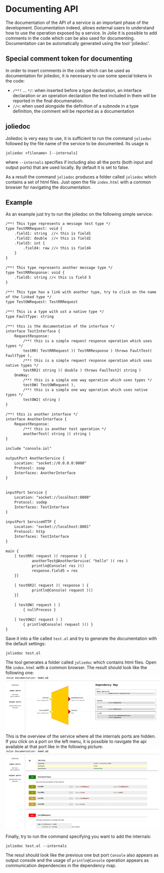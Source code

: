 # Documenting API
The documentation of the API of a service is an important phase of the development. Documentation indeed, allows external users to understand how to use the operation exposed by a service. In Jolie it is possible to add comments in the code which can be also used for documenting. Documentation can be automatically generated using the tool 'joliedoc'.

## Special comment token for documenting
In order to insert comments in the code which can be used as documentation for joliedoc, it is necessary to use some special tokens in the code:

* `/**!` ... `*/`: when inserted before a type declaration, an interface declaration or an operation declaration the text included in them will be reported in the final documenation.
* `//<`: when used alongside the definition of a subnode in a type definition, the comment will be reported as a documentation

## joliedoc
Joliedoc is very easy to use, it is sufficient to run the command `joliedoc` followed by the file name of the service to be documented.
Its usage is 
```
joliedoc <filename> [--internals]
```
where `--internals` specifies if including also all the ports (both input and output ports) that are used locally. By default it is set to false.

As a result the command `joliedoc` produces a folder called `joliedoc` which contains a set of html files. Just open the file `index.html` with a common browser for navigating the documentation.

## Example
As an example just try to run the joliedoc on the following simple service:

```
/**! This type represents a message test type */
type TestRRRequest: void {
    .field1: string  //< this is field1
    .field2: double  //< this is field2
    .field3: int {   
        .field4: raw //< this is field4
    }
}

/**! This type represents another message type */
type TestRRResponse: void {
    .field5: string //< this is field 5
}

/**! This type has a link with another type, try to click on the name of the linked type */
type TestOWRequest: TestRRRequest

/**! This is a type with ust a native type */
type FaultType: string 

/**! this is the documentation of the interface */
interface TestInterface {
    RequestResponse:
        /**! this is a simple request response operation which uses types */
        testRR( TestRRRequest )( TestRRResponse ) throws FaultTest( FaultType ),
        /**! this is a simple request response operation which uses native types */
        testRR2( string )( double ) throws FaulTest2( string )
    OneWay:
        /**! this is a simple one way operation which uses types */
        testOW( TestOWRequest ),
        /**! this is a simple one way operation which uses native types */
        testOW2( string )           
}

/**! this is another interface */
interface AnotherInterface {
    RequestResponse:
        /**! this is another test operation */
        anotherTest( string )( string )
}

include "console.iol"

outputPort AnotherService {
    Location: "socket://0.0.0.0:9000"
    Protocol: soap
    Interfaces: AnotherInterface
}


inputPort Service {
    Location: "socket://localhost:8000"
    Protocol: sodep
    Interfaces: TestInterface
}

inputPort ServiceHTTP {
    Location: "socket://localhost:8001"
    Protocol: http
    Interfaces: TestInterface
}

main {
    [ testRR( request )( response ) {
            anotherTest@AnotherService( "hello" )( res )
            println@Console( res )()
            response.field5 = res
    }]

    [ testRR2( request )( response ) {
            println@Console( request )()
    }]

    [ testOW( request ) ]
        { nullProcess }

    [ testOW2( request ) ] 
        { println@Console( request )() }
}
```
Save it into a file called `test.ol` and try to generate the documentation with the default settings:
```
joliedoc test.ol
```
The tool generates a folder called `joliedoc` which contains html files. Open file `index.html` with a common browser. The result should look like the following one:
![](../.gitbook/assets/joliedoc-overview.png)
This is the overview of the service where all the internals ports are hidden. If you click on a port on the left menu, it is possible to navigate the api available at that port like in the following picture:
![](../.gitbook/assets/joliedoc-ip.png)

Finally, try to run the command specifying you want to add the internals:
```
joliedoc test.ol --internals
```
The resul should look like the previous one but port `Console` also appears as output console and the usage of `println@Console` operation appears as communication dependencies in the dependency map.
